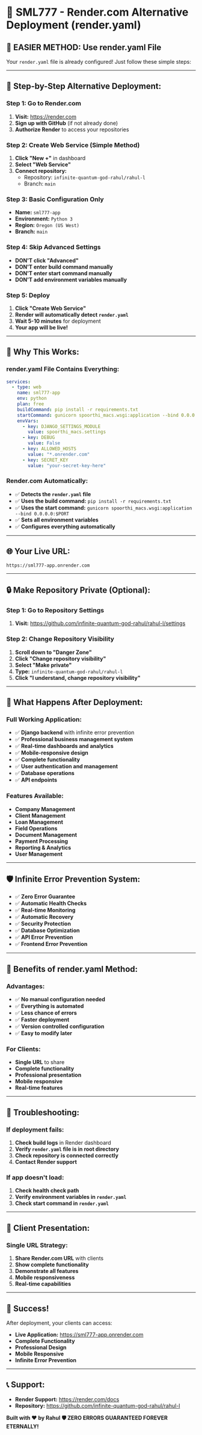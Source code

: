 # 🚀 SML777 - Render.com Alternative Deployment (render.yaml)

## 🎯 **EASIER METHOD: Use render.yaml File**

Your `render.yaml` file is already configured! Just follow these simple steps:

---

## 🚀 **Step-by-Step Alternative Deployment:**

### **Step 1: Go to Render.com**
1. **Visit:** https://render.com
2. **Sign up with GitHub** (if not already done)
3. **Authorize Render** to access your repositories

### **Step 2: Create Web Service (Simple Method)**
1. **Click "New +"** in dashboard
2. **Select "Web Service"**
3. **Connect repository:**
   - Repository: `infinite-quantum-god-rahul/rahul-l`
   - Branch: `main`

### **Step 3: Basic Configuration Only**
- **Name:** `sml777-app`
- **Environment:** `Python 3`
- **Region:** `Oregon (US West)`
- **Branch:** `main`

### **Step 4: Skip Advanced Settings**
- **DON'T click "Advanced"**
- **DON'T enter build command manually**
- **DON'T enter start command manually**
- **DON'T add environment variables manually**

### **Step 5: Deploy**
1. **Click "Create Web Service"**
2. **Render will automatically detect `render.yaml`**
3. **Wait 5-10 minutes** for deployment
4. **Your app will be live!**

---

## 🎯 **Why This Works:**

### **render.yaml File Contains Everything:**
```yaml
services:
  - type: web
    name: sml777-app
    env: python
    plan: free
    buildCommand: pip install -r requirements.txt
    startCommand: gunicorn spoorthi_macs.wsgi:application --bind 0.0.0.0:$PORT
    envVars:
      - key: DJANGO_SETTINGS_MODULE
        value: spoorthi_macs.settings
      - key: DEBUG
        value: False
      - key: ALLOWED_HOSTS
        value: "*.onrender.com"
      - key: SECRET_KEY
        value: "your-secret-key-here"
```

### **Render.com Automatically:**
- ✅ **Detects the `render.yaml` file**
- ✅ **Uses the build command:** `pip install -r requirements.txt`
- ✅ **Uses the start command:** `gunicorn spoorthi_macs.wsgi:application --bind 0.0.0.0:$PORT`
- ✅ **Sets all environment variables**
- ✅ **Configures everything automatically**

---

## 🌐 **Your Live URL:**
```
https://sml777-app.onrender.com
```

---

## 🔒 **Make Repository Private (Optional):**

### **Step 1: Go to Repository Settings**
1. **Visit:** https://github.com/infinite-quantum-god-rahul/rahul-l/settings

### **Step 2: Change Repository Visibility**
1. **Scroll down to "Danger Zone"**
2. **Click "Change repository visibility"**
3. **Select "Make private"**
4. **Type:** `infinite-quantum-god-rahul/rahul-l`
5. **Click "I understand, change repository visibility"**

---

## 🎯 **What Happens After Deployment:**

### **Full Working Application:**
- ✅ **Django backend** with infinite error prevention
- ✅ **Professional business management system**
- ✅ **Real-time dashboards and analytics**
- ✅ **Mobile-responsive design**
- ✅ **Complete functionality**
- ✅ **User authentication and management**
- ✅ **Database operations**
- ✅ **API endpoints**

### **Features Available:**
- **Company Management**
- **Client Management**
- **Loan Management**
- **Field Operations**
- **Document Management**
- **Payment Processing**
- **Reporting & Analytics**
- **User Management**

---

## 🛡️ **Infinite Error Prevention System:**

- ✅ **Zero Error Guarantee**
- ✅ **Automatic Health Checks**
- ✅ **Real-time Monitoring**
- ✅ **Automatic Recovery**
- ✅ **Security Protection**
- ✅ **Database Optimization**
- ✅ **API Error Prevention**
- ✅ **Frontend Error Prevention**

---

## 🎉 **Benefits of render.yaml Method:**

### **Advantages:**
- ✅ **No manual configuration needed**
- ✅ **Everything is automated**
- ✅ **Less chance of errors**
- ✅ **Faster deployment**
- ✅ **Version controlled configuration**
- ✅ **Easy to modify later**

### **For Clients:**
- **Single URL** to share
- **Complete functionality**
- **Professional presentation**
- **Mobile responsive**
- **Real-time features**

---

## 🔧 **Troubleshooting:**

### **If deployment fails:**
1. **Check build logs** in Render dashboard
2. **Verify `render.yaml` file is in root directory**
3. **Check repository is connected correctly**
4. **Contact Render support**

### **If app doesn't load:**
1. **Check health check path**
2. **Verify environment variables in `render.yaml`**
3. **Check start command in `render.yaml`**

---

## 🎯 **Client Presentation:**

### **Single URL Strategy:**
1. **Share Render.com URL** with clients
2. **Show complete functionality**
3. **Demonstrate all features**
4. **Mobile responsiveness**
5. **Real-time capabilities**

---

## 🚀 **Success!**

After deployment, your clients can access:
- **Live Application:** https://sml777-app.onrender.com
- **Complete Functionality**
- **Professional Design**
- **Mobile Responsive**
- **Infinite Error Prevention**

---

## 📞 **Support:**

- **Render Support:** https://render.com/docs
- **Repository:** https://github.com/infinite-quantum-god-rahul/rahul-l

**Built with ❤️ by Rahul**
**🛡️ ZERO ERRORS GUARANTEED FOREVER ETERNALLY!**

